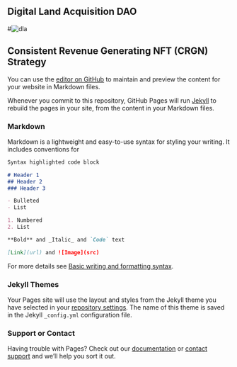 ## Digital Land Acquisition DAO
#![dla](https://user-images.githubusercontent.com/94882709/179389000-9ce8868b-92c5-443d-a694-d95d5d1631b1.png)
## Consistent Revenue Generating NFT (CRGN) Strategy



You can use the [editor on GitHub](https://github.com/frameworkfortune/dla-dao-landing-page/edit/main/README.md) to maintain and preview the content for your website in Markdown files.

Whenever you commit to this repository, GitHub Pages will run [Jekyll](https://jekyllrb.com/) to rebuild the pages in your site, from the content in your Markdown files.

### Markdown

Markdown is a lightweight and easy-to-use syntax for styling your writing. It includes conventions for

```markdown
Syntax highlighted code block

# Header 1
## Header 2
### Header 3

- Bulleted
- List

1. Numbered
2. List

**Bold** and _Italic_ and `Code` text

[Link](url) and ![Image](src)
```

For more details see [Basic writing and formatting syntax](https://docs.github.com/en/github/writing-on-github/getting-started-with-writing-and-formatting-on-github/basic-writing-and-formatting-syntax).

### Jekyll Themes

Your Pages site will use the layout and styles from the Jekyll theme you have selected in your [repository settings](https://github.com/frameworkfortune/dla-dao-landing-page/settings/pages). The name of this theme is saved in the Jekyll `_config.yml` configuration file.

### Support or Contact


Having trouble with Pages? Check out our [documentation](https://docs.github.com/categories/github-pages-basics/) or [contact support](https://support.github.com/contact) and we’ll help you sort it out.
